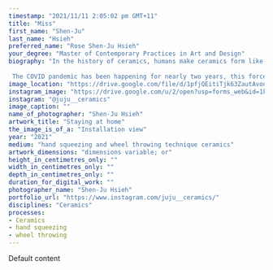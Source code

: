 ```yaml
---
timestamp: "2021/11/11 2:05:02 pm GMT+11"
title: "Miss"
first_name: "Shen-Ju"
last_name: "Hsieh"
preferred_name: "Rose Shen-Ju Hsieh"
your_degree: "Master of Contemporary Practices in Art and Design"
biography: "In the history of ceramics, humans make ceramics form like themselves; For example, the handle of the teapot relationship to the hand, the lid resemble a head. My work is centred on making anthropomorphic vessels and grouping them into a social microcosm, the vessel represents humans, while numbers of vessels form a society. Furthermore, I spent two years exploring hand squeezing techniques in ceramics and transforming these abstractive clay lines into a corresponding environment for vessels.
 
 The COVID pandemic has been happening for nearly two years, this forces us to do the change in our life. For example, keeping the social distance, staying at home, following the travel restrictions. However, the change of social formation also leads to the influence of emotion and mental health. Therefore, I portrayed everyday objects as human beings in society, presenting the different social formations of the COVID crisis that happen from the beginning and after. Similarly, I concentrate on diverse forms making on the vessels, expressing intense emotion that was experienced by people during the pandemic."
image_location: "https://drive.google.com/file/d/1pfjQEitiTjk63ZautAvoujSVrvMyausM"
instagram_image: "https://drive.google.com/u/2/open?usp=forms_web&id=1ktuSc76Q5GqgV7CqfFM3H7N4GukzdhK_"
instagram: "@juju__ceramics"
image_caption: ""
name_of_photographer: "Shen-Ju Hsieh"
artwork_title: "Staying at home"
the_image_is_of_a: "Installation view"
year: "2021"
medium: "hand squeezing and wheel throwing technique ceramics"
artwork_dimensions: "dimensions variable; or"
height_in_centimetres_only: ""
width_in_centimetres_only: ""
depth_in_centimetres_only: ""
duration_for_digital_work: ""
photographer_name: "Shen-Ju Hsieh"
portfolio_url: "https://www.instagram.com/juju__ceramics/"
disciplines: "Ceramics"
processes:
- Ceramics
- hand squeezing
- wheel throwing
---
```


Default content